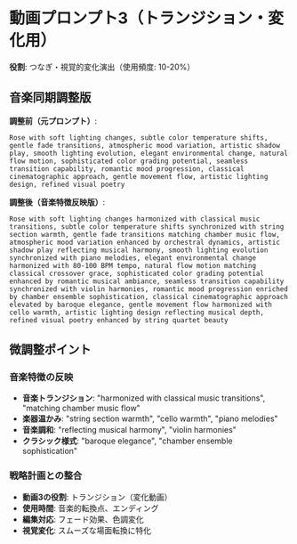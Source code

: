 # 動画プロンプト3（トランジション・変化用）
**役割**: つなぎ・視覚的変化演出（使用頻度: 10-20%）

## 音楽同期調整版

**調整前（元プロンプト）**:
```
Rose with soft lighting changes, subtle color temperature shifts, gentle fade transitions, atmospheric mood variation, artistic shadow play, smooth lighting evolution, elegant environmental change, natural flow motion, sophisticated color grading potential, seamless transition capability, romantic mood progression, classical cinematographic approach, gentle movement flow, artistic lighting design, refined visual poetry
```

**調整後（音楽特徴反映版）**:
```
Rose with soft lighting changes harmonized with classical music transitions, subtle color temperature shifts synchronized with string section warmth, gentle fade transitions matching chamber music flow, atmospheric mood variation enhanced by orchestral dynamics, artistic shadow play reflecting musical harmony, smooth lighting evolution synchronized with piano melodies, elegant environmental change harmonized with 80-100 BPM tempo, natural flow motion matching classical crossover grace, sophisticated color grading potential enhanced by romantic musical ambiance, seamless transition capability synchronized with violin harmonies, romantic mood progression enriched by chamber ensemble sophistication, classical cinematographic approach elevated by baroque elegance, gentle movement flow harmonized with cello warmth, artistic lighting design reflecting musical depth, refined visual poetry enhanced by string quartet beauty
```

## 微調整ポイント

### 音楽特徴の反映
- **音楽トランジション**: "harmonized with classical music transitions", "matching chamber music flow"
- **楽器温かみ**: "string section warmth", "cello warmth", "piano melodies"
- **音楽調和**: "reflecting musical harmony", "violin harmonies"
- **クラシック様式**: "baroque elegance", "chamber ensemble sophistication"

### 戦略計画との整合
- **動画3の役割**: トランジション（変化動画）
- **使用時間**: 音楽的転換点、エンディング
- **編集対応**: フェード効果、色調変化
- **視覚変化**: スムーズな場面転換に特化